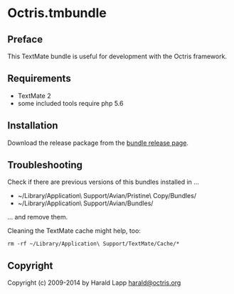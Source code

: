 # Octris.tmbundle

## Preface

This TextMate bundle is useful for development with the Octris framework.

## Requirements

* TextMate 2
* some included tools require php 5.6

## Installation

Download the release package from the [bundle release page](https://github.com/octris/octris-tmbundle/releases).

## Troubleshooting

Check if there are previous versions of this bundles installed in ...

* ~/Library/Application\ Support/Avian/Pristine\ Copy/Bundles/
* ~/Library/Application\ Support/Avian/Bundles/

... and remove them.

Cleaning the TextMate cache might help, too:

    rm -rf ~/Library/Application\ Support/TextMate/Cache/*

## Copyright

Copyright (c) 2009-2014 by Harald Lapp <harald@octris.org>
